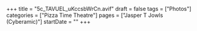 +++
title = "5c_TAVUEL_uKccsbWrCn.avif"
draft = false
tags = ["Photos"]
categories = ["Pizza Time Theatre"]
pages = ["Jasper T Jowls (Cyberamic)"]
startDate = ""
+++
